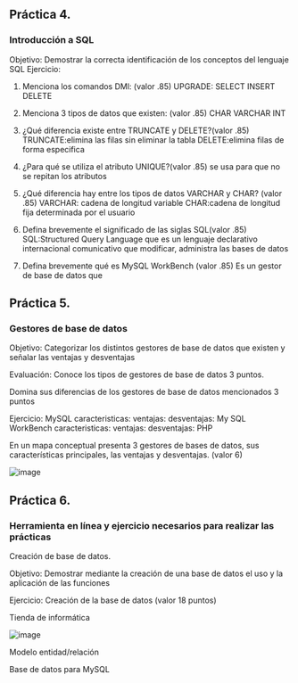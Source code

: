 ## Práctica 4.
### Introducción a SQL
Objetivo: Demostrar la correcta identificación de los conceptos del lenguaje SQL
Ejercicio:

1. Menciona los comandos DMl: (valor .85)
UPGRADE:
SELECT
INSERT
DELETE

2. Menciona 3 tipos de datos que existen: (valor .85)
CHAR
VARCHAR
INT

3. ¿Qué diferencia existe entre TRUNCATE y DELETE?(valor .85)
TRUNCATE:elimina las filas sin eliminar la tabla
DELETE:elimina filas de forma especifica

4. ¿Para qué se utiliza el atributo UNIQUE?(valor .85)
se usa para que no se repitan los atributos


5. ¿Qué diferencia hay entre los tipos de datos VARCHAR y CHAR? (valor .85)
VARCHAR: cadena de longitud variable
CHAR:cadena de longitud fija determinada por el usuario

6. Defina brevemente el significado de las siglas SQL(valor .85)
SQL:Structured Query Language que es un lenguaje declarativo internacional comunicativo que modificar, administra las bases de datos

7. Defina brevemente qué es MySQL WorkBench (valor .85)
Es un gestor de base de datos que 

## Práctica 5.
### Gestores de base de datos

Objetivo: Categorizar los distintos gestores de base de datos que existen y señalar las
ventajas y desventajas

Evaluación: Conoce los tipos de gestores de base de datos 3 puntos.

Domina sus diferencias de los gestores de base de datos mencionados 3 puntos

Ejercicio:
MySQL
caracteristicas:
ventajas:
desventajas:
My SQL WorkBench
caracteristicas: 
ventajas:
desventajas:
PHP

En un mapa conceptual presenta 3 gestores de bases de datos, sus características
principales, las ventajas y desventajas. (valor 6)

![image](https://user-images.githubusercontent.com/91554777/170415427-e2b7321b-a97f-43b0-ac24-6e506c307e6b.png)

## Práctica 6.
### Herramienta en línea y ejercicio necesarios para realizar las prácticas

Creación de base de datos.

Objetivo: Demostrar mediante la creación de una base de datos el uso y la aplicación de
las funciones

Ejercicio: Creación de la base de datos (valor 18 puntos)

Tienda de informática

![image](https://user-images.githubusercontent.com/91554777/170415101-717bca19-3644-46a9-8a57-8d5940c5d283.png)




Modelo entidad/relación




Base de datos para MySQL
